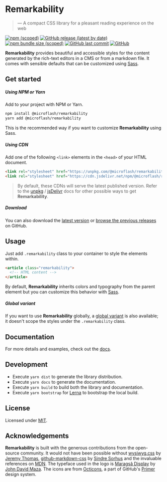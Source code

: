 # Remarkability

> &mdash; A compact CSS library for a pleasant reading experience on the web

[![npm (scoped)](https://img.shields.io/npm/v/@microflash/remarkability)](https://www.npmjs.com/package/@microflash/remarkability)
[![GitHub release (latest by date)](https://img.shields.io/github/v/release/Microflash/remarkability)](https://github.com/Microflash/remarkability/releases/latest)
[![npm bundle size (scoped)](https://img.shields.io/bundlephobia/minzip/@microflash/remarkability)](https://bundlephobia.com/result?p=@microflash/remarkability)
[![GitHub last commit](https://img.shields.io/github/last-commit/Microflash/remarkability)](https://github.com/Microflash/remarkability/commits/master)
[![GitHub](https://img.shields.io/github/license/Microflash/remarkability)](https://github.com/Microflash/remarkability/blob/master/LICENSE.md)

**Remarkability** provides beautiful and accessible styles for the content generated by the rich-text editors in a CMS or from a markdown file. It comes with sensible defaults that can be customized using [Sass](https://sass-lang.com/).

## Get started

##### Using NPM or Yarn

Add to your project with NPM or Yarn.

```sh
npm install @microflash/remarkability
yarn add @microflash/remarkability
```

This is the recommended way if you want to customize **Remarkability** using Sass.

##### Using CDN

Add one of the following `<link>` elements in the `<head>` of your HTML document.

```html
<link rel="stylesheet" href="https://unpkg.com/@microflash/remarkability">
<link rel="stylesheet" href="https://cdn.jsdelivr.net/npm/@microflash/remarkability">
```

> By default, these CDNs will serve the latest published version. Refer to the [unpkg](https://unpkg.com/) / [jsDelivr](https://www.jsdelivr.com/features) docs for other possible ways to get **Remarkability**.

##### Download

You can also download the [latest version](https://github.com/Microflash/remarkability/releases/latest) or [browse the previous releases](https://github.com/Microflash/remarkability/releases) on GitHub.

## Usage

Just add `.remarkability` class to your container to style the elements within.

```html
<article class="remarkability">
  <!-- HTML content -->
</article>
```

By default, **Remarkability** inherits colors and typography from the parent element but you can customize this behavior with [Sass](https://github.com/Microflash/remarkability/tree/master/packages/library/scss).

##### Global variant

If you want to use **Remarkability** globally, a [global variant](https://github.com/Microflash/remarkability/blob/master/packages/library/scss/remarkability.global.scss) is also available; it doesn't scope the styles under the `.remarkability` class.

## Documentation

For more details and examples, check out the [docs](https://remarkability.netlify.app).

## Development

- Execute `yarn dist` to generate the library distribution.
- Execute `yarn docs` to generate the documentation.
- Execute `yarn build` to build both the library and documentation.
- Execute `yarn bootstrap` for [Lerna](https://github.com/lerna/lerna) to bootstrap the local build.

## License

Licensed under [MIT](./LICENSE.md).

## Acknowledgements

**Remarkability** is built with the generous contributions from the open-source community. It would not have been possible without [wysiwyg.css](https://github.com/jgthms/wysiwyg.css) by [Jeremy Thomas](https://github.com/jgthms), [github-markdown-css](https://github.com/sindresorhus/github-markdown-css) by [Sindre Sorhus](https://github.com/sindresorhus) and the invaluable references on [MDN](https://developer.mozilla.org/en-US/). The typeface used in the logo is [Maragsâ Display](https://www.behance.net/gallery/96690897/Maragsa-a-display-typeface-FREE) by [John David Maza](https://www.behance.net/johndavidmaza). The icons are from [Octicons](https://github.com/primer/octicons), a part of GitHub's [Primer](https://github.com/primer) design system.
